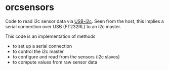 orcsensors
==========

Code to read i2c sensor data via [USB-i2c](http://www.robot-electronics.co.uk/htm/usb_i2c_tech.htm). Seen from the host, this implies a serial connection over USB (FT232RL) to an i2c master.

This code is an implementation of methods
* to set up a serial connection
* to control the i2c master
* to configure and read from the sensors (i2c slaves)
* to compute values from raw sensor data

